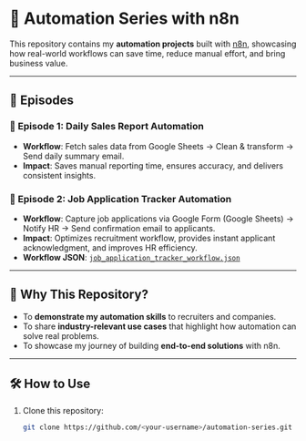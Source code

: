 # 🚀 Automation Series with n8n

This repository contains my **automation projects** built with [n8n](https://n8n.io), showcasing how real-world workflows can save time, reduce manual effort, and bring business value.

---

## 📌 Episodes

### 🔹 Episode 1: Daily Sales Report Automation
- **Workflow**: Fetch sales data from Google Sheets → Clean & transform → Send daily summary email.
- **Impact**: Saves manual reporting time, ensures accuracy, and delivers consistent insights.

### 🔹 Episode 2: Job Application Tracker Automation
- **Workflow**: Capture job applications via Google Form (Google Sheets) → Notify HR → Send confirmation email to applicants.
- **Impact**: Optimizes recruitment workflow, provides instant applicant acknowledgment, and improves HR efficiency.
- **Workflow JSON**: [`job_application_tracker_workflow.json`](./job_application_tracker_workflow.json)

---

## 🎯 Why This Repository?
- To **demonstrate my automation skills** to recruiters and companies.
- To share **industry-relevant use cases** that highlight how automation can solve real problems.
- To showcase my journey of building **end-to-end solutions** with n8n.

---

## 🛠 How to Use
1. Clone this repository:
   ```bash
   git clone https://github.com/<your-username>/automation-series.git
